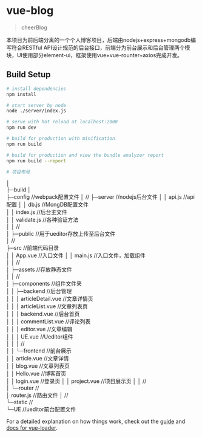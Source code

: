# vue-blog

> cheerBlog

本项目为前后端分离的一个个人博客项目，后端由nodejs+express+mongodb编写符合RESTful API设计规范的后台接口，前端分为前台展示和后台管理两个模块，UI使用部分element-ui，框架使用vue+vue-rounter+axios完成开发。

## Build Setup

``` bash
# install dependencies
npm install

# start server by node
node ./server/index.js

# serve with hot reload at localhost:2000
npm run dev

# build for production with minification
npm run build

# build for production and view the bundle analyzer report
npm run build --report

# 项目布局

```
│  
├─build
│      
├─config                                         //webpack配置文件
│                                                //
├─server                                         //nodejs后台文件
│  │  api.js                                     //api配置 
│  │  db.js                                      //MongDB配置文件     
│  │  index.js                                   //后台主文件   
│  │  validate.js                                //各种验证方法           
│  │                                             //     
│  ├─public                                      //用于ueditor存放上传至后台文件     
│                                                //          
├─src                                            //前端代码目录  
│  │  App.vue                                    //入口文件
│  │  main.js                                    //入口文件，加载组件        
│  │                                             //     
│  ├─assets                                      //存放静态文件                
│  │                                             //         
│  ├─components                                  //组件文件夹          
│  │  ├─backend                                  //后台管理         
│  │  │      articleDetail.vue                   //文章详情页                     
│  │  │      articleList.vue                     //文章列表页                      
│  │  │      backend.vue                         //后台首页                  
│  │  │      commentList.vue                     //评论列表                       
│  │  │      editor.vue                          //文章编辑                  
│  │  │      UE.vue                              //Ueditor组件              
│  │  │                                          //            
│  │  └─frontend                                 //前台展示  
│  │          article.vue                        //文章详情                    
│  │          blog.vue                           //文章列表页    
│  │          Hello.vue                          //博客首页              
│  │          login.vue                          //登录页 
│  │          project.vue                        //项目展示页
│  │                                             //             
│  └─router                                      //          
│          router.js                             //路由文件
│                                                //          
└─static                                         //       
    └─UE                                         //ueditor前台配置文件

For a detailed explanation on how things work, check out the [guide](http://vuejs-templates.github.io/webpack/) and [docs for vue-loader](http://vuejs.github.io/vue-loader).
